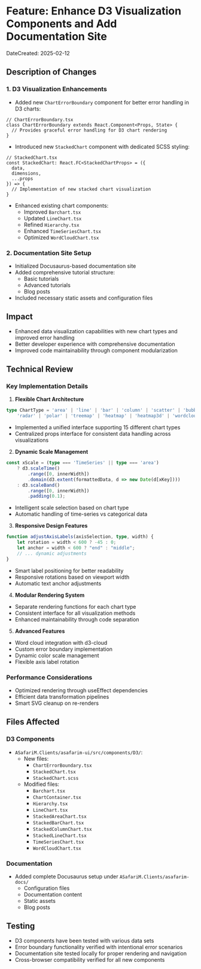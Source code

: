 # Feature: Enhance D3 Visualization Components and Add Documentation Site

DateCreated: 2025-02-12

## Description of Changes

### 1. D3 Visualization Enhancements
- Added new `ChartErrorBoundary` component for better error handling in D3 charts:
```tsx
// ChartErrorBoundary.tsx
class ChartErrorBoundary extends React.Component<Props, State> {
  // Provides graceful error handling for D3 chart rendering
}
```

- Introduced new `StackedChart` component with dedicated SCSS styling:
```tsx
// StackedChart.tsx
const StackedChart: React.FC<StackedChartProps> = ({
  data,
  dimensions,
  ...props
}) => {
  // Implementation of new stacked chart visualization
}
```

- Enhanced existing chart components:
  - Improved `Barchart.tsx`
  - Updated `LineChart.tsx`
  - Refined `Hierarchy.tsx`
  - Enhanced `TimeSeriesChart.tsx`
  - Optimized `WordCloudChart.tsx`

### 2. Documentation Site Setup
- Initialized Docusaurus-based documentation site
- Added comprehensive tutorial structure:
  - Basic tutorials
  - Advanced tutorials
  - Blog posts
- Included necessary static assets and configuration files

## Impact
- Enhanced data visualization capabilities with new chart types and improved error handling
- Better developer experience with comprehensive documentation
- Improved code maintainability through component modularization

## Technical Review

### Key Implementation Details

1. **Flexible Chart Architecture**
```typescript
type ChartType = 'area' | 'line' | 'bar' | 'column' | 'scatter' | 'bubble' | 'pie' | 'donut' |
    'radar' | 'polar' | 'treemap' | 'heatmap' | 'heatmap3d' | 'wordcloud' | 'TimeSeries';
```
- Implemented a unified interface supporting 15 different chart types
- Centralized props interface for consistent data handling across visualizations

2. **Dynamic Scale Management**
```typescript
const xScale = (type === 'TimeSeries' || type === 'area')
    ? d3.scaleTime()
        .range([0, innerWidth])
        .domain(d3.extent(formattedData, d => new Date(d[xKey])))
    : d3.scaleBand()
        .range([0, innerWidth])
        .padding(0.1);
```
- Intelligent scale selection based on chart type
- Automatic handling of time-series vs categorical data

3. **Responsive Design Features**
```typescript
function adjustAxisLabels(axisSelection, type, width) {
    let rotation = width < 600 ? -45 : 0;
    let anchor = width < 600 ? "end" : "middle";
    // ... dynamic adjustments
}
```
- Smart label positioning for better readability
- Responsive rotations based on viewport width
- Automatic text anchor adjustments

4. **Modular Rendering System**
- Separate rendering functions for each chart type
- Consistent interface for all visualization methods
- Enhanced maintainability through code separation

5. **Advanced Features**
- Word cloud integration with d3-cloud
- Custom error boundary implementation
- Dynamic color scale management
- Flexible axis label rotation

### Performance Considerations
- Optimized rendering through useEffect dependencies
- Efficient data transformation pipelines
- Smart SVG cleanup on re-renders

## Files Affected

### D3 Components
- `ASafariM.Clients/asafarim-ui/src/components/D3/`:
  - New files:
    - `ChartErrorBoundary.tsx`
    - `StackedChart.tsx`
    - `StackedChart.scss`
  - Modified files:
    - `Barchart.tsx`
    - `ChartContainer.tsx`
    - `Hierarchy.tsx`
    - `LineChart.tsx`
    - `StackedAreaChart.tsx`
    - `StackedBarChart.tsx`
    - `StackedColumnChart.tsx`
    - `StackedLineChart.tsx`
    - `TimeSeriesChart.tsx`
    - `WordCloudChart.tsx`

### Documentation
- Added complete Docusaurus setup under `ASafariM.Clients/asafarim-docs/`
  - Configuration files
  - Documentation content
  - Static assets
  - Blog posts

## Testing
- D3 components have been tested with various data sets
- Error boundary functionality verified with intentional error scenarios
- Documentation site tested locally for proper rendering and navigation
- Cross-browser compatibility verified for all new components
